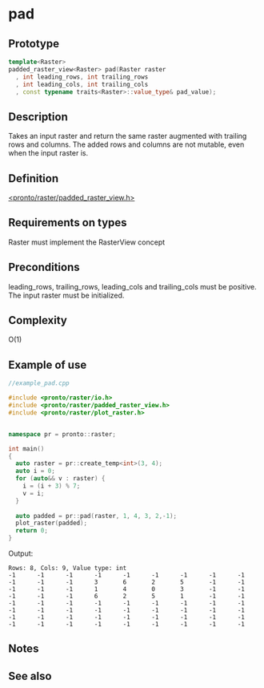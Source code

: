 # pad
## Prototype
```cpp
template<Raster>
padded_raster_view<Raster> pad(Raster raster
  , int leading_rows, int trailing_rows
  , int leading_cols, int trailing_cols
  , const typename traits<Raster>::value_type& pad_value);
```
  
## Description
Takes an input raster and return the same raster augmented with trailing rows and columns. The added rows and columns are not mutable, even when the input raster is. 

## Definition
[<pronto/raster/padded_raster_view.h>](./../../include/pronto/raster/padded_raster_view.h)

## Requirements on types
Raster must implement the RasterView concept

## Preconditions
leading_rows, trailing_rows, leading_cols and trailing_cols must be positive. The input raster must be initialized.

## Complexity
O(1)

## Example of use
```cpp
//example_pad.cpp

#include <pronto/raster/io.h>
#include <pronto/raster/padded_raster_view.h>
#include <pronto/raster/plot_raster.h>


namespace pr = pronto::raster;

int main()
{
  auto raster = pr::create_temp<int>(3, 4);
  auto i = 0;
  for (auto&& v : raster) {
    i = (i + 3) % 7;
    v = i;
  }
  
  auto padded = pr::pad(raster, 1, 4, 3, 2,-1);
  plot_raster(padded);
  return 0;
}
```

Output:
```
Rows: 8, Cols: 9, Value type: int
-1      -1      -1      -1      -1      -1      -1      -1      -1
-1      -1      -1      3       6       2       5       -1      -1
-1      -1      -1      1       4       0       3       -1      -1
-1      -1      -1      6       2       5       1       -1      -1
-1      -1      -1      -1      -1      -1      -1      -1      -1
-1      -1      -1      -1      -1      -1      -1      -1      -1
-1      -1      -1      -1      -1      -1      -1      -1      -1
-1      -1      -1      -1      -1      -1      -1      -1      -1
```

## Notes

## See also

